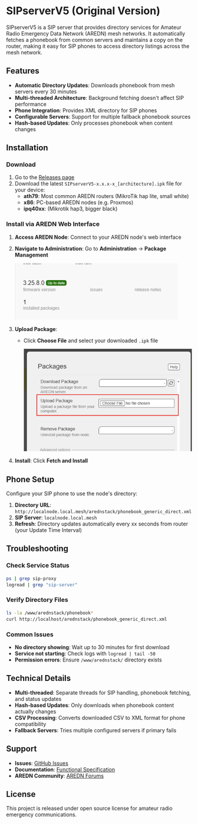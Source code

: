 # SIPserverV5 (Original Version)

SIPserverV5 is a SIP server that provides directory services for Amateur Radio Emergency Data Network (AREDN) mesh networks. It automatically fetches a phonebook from common servers and maintains a copy on the router, making it easy for SIP phones to access directory listings across the mesh network.

## Features

- **Automatic Directory Updates**: Downloads phonebook from mesh servers every 30 minutes
- **Multi-threaded Architecture**: Background fetching doesn't affect SIP performance
- **Phone Integration**: Provides XML directory for SIP phones
- **Configurable Servers**: Support for multiple fallback phonebook sources
- **Hash-based Updates**: Only processes phonebook when content changes

## Installation

### Download

1. Go to the [Releases page](https://github.com/dhamstack/AREDN-Phonebook/releases/tag/1.0.8)
2. Download the latest `SIPserverV5-x.x.x-x_[architecture].ipk` file for your device:
   - **ath79**: Most common AREDN routers (MikroTik hap lite, small white)
   - **x86**: PC-based AREDN nodes (e.g. Proxmos)
   - **ipq40xx**: (Mikrotik hap3, bigger black)

### Install via AREDN Web Interface

1. **Access AREDN Node**: Connect to your AREDN node's web interface

2. **Navigate to Administration**: Go to **Administration** → **Package Management**

   ![Package Management Screen](images/package-management.png)

3. **Upload Package**:
   - Click **Choose File** and select your downloaded `.ipk` file

     ![Upload Package Dialog](images/upload-package.png)

4. **Install**: Click **Fetch and Install**

## Phone Setup

Configure your SIP phone to use the node's directory:

1. **Directory URL**: `http://localnode.local.mesh/arednstack/phonebook_generic_direct.xml`
2. **SIP Server**: `localnode.local.mesh`
3. **Refresh**: Directory updates automatically every xx seconds from router (your Update Time Interval)

## Troubleshooting

### Check Service Status
```bash
ps | grep sip-proxy
logread | grep "sip-server"
```

### Verify Directory Files
```bash
ls -la /www/arednstack/phonebook*
curl http://localhost/arednstack/phonebook_generic_direct.xml
```

### Common Issues

- **No directory showing**: Wait up to 30 minutes for first download
- **Service not starting**: Check logs with `logread | tail -50`
- **Permission errors**: Ensure `/www/arednstack/` directory exists

## Technical Details

- **Multi-threaded**: Separate threads for SIP handling, phonebook fetching, and status updates
- **Hash-based Updates**: Only downloads when phonebook content actually changes
- **CSV Processing**: Converts downloaded CSV to XML format for phone compatibility
- **Fallback Servers**: Tries multiple configured servers if primary fails

## Support

- **Issues**: [GitHub Issues](https://github.com/dhamstack/AREDN-Phonebook/issues)
- **Documentation**: [Functional Specification](AREDN-phonebook-fsd.md)
- **AREDN Community**: [AREDN Forums](https://www.arednmesh.org/)

## License

This project is released under open source license for amateur radio emergency communications.
